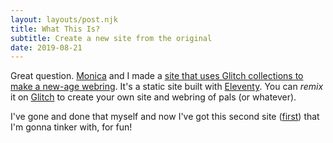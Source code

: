 ```yaml
---
layout: layouts/post.njk
title: What This Is?
subtitle: Create a new site from the original
date: 2019-08-21
---
```


Great question. [Monica](https://twitter.com/notwaldorf) and I made a [site that uses Glitch collections to make a new-age webring](https://geoglitchies.glitch.me/instructions). It's a static site built with [Eleventy](https://www.11ty.io). You can _remix_ it on [Glitch](https://glitch.com) to create your own site and webring of pals (or whatever).

I've gone and done that myself and now I've got this second site ([first](http://jlord.us)) that I'm gonna tinker with, for fun!
